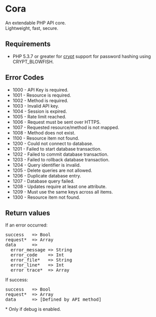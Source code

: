<h1>Cora</h1>
An extendable PHP API core.<br/>
Lightweight, fast, secure.

<h2>Requirements</h2>
<ul>
  <li>PHP 5.3.7 or greater for <a href="http://php.net/manual/en/function.crypt.php" target="_blank">crypt</a> support for password hashing using CRYPT_BLOWFISH.</li>
</ul>

<h2>Error Codes</h2>
<ul>
  <li>1000 - API Key is required.</li>
  <li>1001 - Resource is required.</li>
  <li>1002 - Method is required.</li>
  <li>1003 - Invalid API key.</li>
  <li>1004 - Session is expired.</li>
  <li>1005 - Rate limit reached.</li>
  <li>1006 - Request must be sent over HTTPS.</li>
  <li>1007 - Requested resource/method is not mapped.</li>
  <li>1008 - Method does not exist.</li>
  <li>1100 - Resource item not found.</li>
  <li>1200 - Could not connect to database.</li>
  <li>1201 - Failed to start database transaction.</li>
  <li>1202 - Failed to commit database transaction.</li>
  <li>1203 - Failed to rollback database transaction.</li>
  <li>1204 - Query identifier is invalid.</li>
  <li>1205 - Delete queries are not allowed.</li>
  <li>1206 - Duplicate database entry.</li>
  <li>1207 - Database query failed.</li>
  <li>1208 - Updates require at least one attribute.</li>
  <li>1209 - Must use the same keys across all items.</li>
  <li>1300 - Resource item not found.</li>
</ul>

<h2>Return values</h2>

If an error occurred:
<pre>
success   => Bool
request*  => Array
data      =>
  error_message => String
  error_code    => Int
  error_file*   => String
  error_line*   => Int
  error_trace*  => Array
</pre>

If success:
<pre>
success   => Bool
request*  => Array
data      => [Defined by API method]
</pre>

\* Only if debug is enabled.


